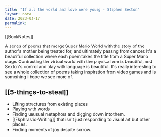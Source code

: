 ```yaml
---
title: "If all the world and love were young - Stephen Sexton"
layout: note
date: 2023-03-17
permalink:
---
```


[[BookNotes]]

A series of poems that merge Super Mario World with the story of the author's mother being treated for, and ultimately passing from cancer. It's a beautiful collection where each poem takes the title from a Super Mario stage. Contrasting the virtual world with the physical one is beautiful, and Sexton's control and play with language is beautiful. It's really interesting to see a whole collection of poems taking inspiration from video games and is something I hope we see more of. 

## [[5-things-to-steal]]

- Lifting structures from existing places
- Playing with words
- Finding unusual metaphors and digging down into them.
- [[Ekphrastic-Writing]] that isn't just responding to visual art but other places.
- Finding moments of joy despite sorrow. 
